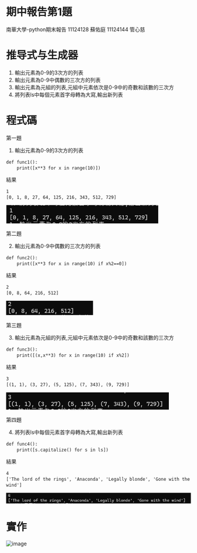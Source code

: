 # 期中報告第1題
南華大學-python期末報告
11124128 蘇佑庭 11124144 管心慈
# 推导式与生成器
1. 輸出元素為0-9的3次方的列表
2. 輸出元素為0-9中偶數的三次方的列表
3. 輸出元素為元組的列表,元組中元素依次是0-9中的奇數和該數的三次方
4. 將列表ls中每個元素首字母轉為大寫,輸出新列表
# 程式碼
第一題
1. 輸出元素為0-9的3次方的列表
```
def func1():
    print([x**3 for x in range(10)])
```
結果
```
1
[0, 1, 8, 27, 64, 125, 216, 343, 512, 729]
```
![image](https://github.com/w1ldc4t04/python1/blob/main/01.png)

第二題

2. 輸出元素為0-9中偶數的三次方的列表
```
def func2():
    print([x**3 for x in range(10) if x%2==0])
```
結果
```
2
[0, 8, 64, 216, 512]
```
![image](https://github.com/w1ldc4t04/python1/blob/main/02.png)

第三題

3. 輸出元素為元組的列表,元組中元素依次是0-9中的奇數和該數的三次方
```
def func3():
    print([(x,x**3) for x in range(10) if x%2])
```
結果
```
3
[(1, 1), (3, 27), (5, 125), (7, 343), (9, 729)]
```
![image](https://github.com/w1ldc4t04/python1/blob/main/03.png)

第四題

4. 將列表ls中每個元素首字母轉為大寫,輸出新列表
``` 
def func4():
    print([s.capitalize() for s in ls])
```
結果
```
4
['The lord of the rings', 'Anaconda', 'Legally blonde', 'Gone with the wind']
```
![image](https://github.com/w1ldc4t04/python1/blob/main/04.png)
# 實作
![image]([https://github.com/w1ldc4t04/python1/blob/main/all.png)
